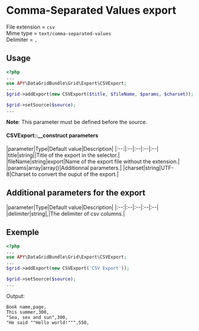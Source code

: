 Comma-Separated Values export
=================================

File extension = `csv`  
Mime type = `text/comma-separated-values`  
Delimiter = `,`

## Usage
```php
<?php
...
use APY\DataGridBundle\Grid\Export\CSVExport; 
...
$grid->addExport(new CSVExport($title, $fileName, $params, $charset));

$grid->setSource($source);
...
```

**Note**: This parameter must be defined before the source.

#### CSVExport::__construct parameters

|parameter|Type|Default value|Description|
|:--:|:--|:--|:--|:--|
|title|string||Title of the export in the selector.|
|fileName|string|export|Name of the export file without the extension.|
|params|array|array()|Additionnal parameters.|
|charset|string|UTF-8|Charset to convert the ouput of the export.|

## Additional parameters for the export

|parameter|Type|Default value|Description|
|:--:|:--|:--|:--|:--|
|delimiter|string|,|The delimiter of csv columns.|

## Exemple
```php
<?php
...
use APY\DataGridBundle\Grid\Export\CSVExport; 
...
$grid->addExport(new CSVExport('CSV Export'));

$grid->setSource($source);
...
```

Output:

```
Book name,page,
This summer,300,
"Sea, sex and sun",300,
"He said ""Hello world!""",550,
```
